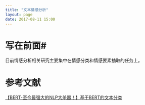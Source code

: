 ```yaml
---
title: "文本情感分析"
layout: page
date: 2017-08-11 15:00
---
```


# 写在前面#

目前情感分析相关研究主要集中在情感分类和情感要素抽取的任务上。


# 参考文献
[【BERT-至今最强大的NLP大杀器！】基于BERT的文本分类](https://www.kesci.com/home/project/5bfaa482954d6e001067396d)